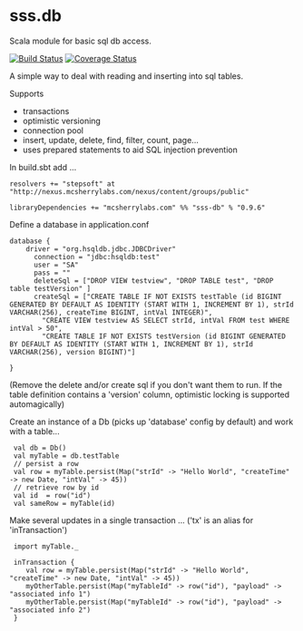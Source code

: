 # sss.db
Scala module for basic sql db access.

[![Build Status](https://travis-ci.org/mcsherrylabs/sss.db.svg?branch=master)](https://travis-ci.org/mcsherrylabs/sss.db) [![Coverage Status](https://coveralls.io/repos/mcsherrylabs/sss.db/badge.svg?branch=master&service=github)](https://coveralls.io/github/mcsherrylabs/sss.db?branch=master)


A simple way to deal with reading and inserting into sql tables. 

Supports 
 - transactions 
 - optimistic versioning
 - connection pool
 - insert, update, delete, find, filter, count, page...
 - uses prepared statements to aid SQL injection prevention

In build.sbt add ...
```
resolvers += "stepsoft" at "http://nexus.mcsherrylabs.com/nexus/content/groups/public"
 
libraryDependencies += "mcsherrylabs.com" %% "sss-db" % "0.9.6"
``` 

Define a database in application.conf
```
database {   
    driver = "org.hsqldb.jdbc.JDBCDriver"
	  connection = "jdbc:hsqldb:test"
	  user = "SA"
	  pass = ""	
	  deleteSql = ["DROP VIEW testview", "DROP TABLE test", "DROP table testVersion" ]
	  createSql = ["CREATE TABLE IF NOT EXISTS testTable (id BIGINT GENERATED BY DEFAULT AS IDENTITY (START WITH 1, INCREMENT BY 1), strId VARCHAR(256), createTime BIGINT, intVal INTEGER)",
		"CREATE VIEW testview AS SELECT strId, intVal FROM test WHERE intVal > 50",
		"CREATE TABLE IF NOT EXISTS testVersion (id BIGINT GENERATED BY DEFAULT AS IDENTITY (START WITH 1, INCREMENT BY 1), strId VARCHAR(256), version BIGINT)"]
	
}
```
(Remove the delete and/or create sql if you don't want them to run. If the table definition contains a 'version' column, optimistic locking is supported automagically)

Create an instance of a Db (picks up 'database' config by default) and work with a table...

```
 val db = Db()
 val myTable = db.testTable
 // persist a row 
 val row = myTable.persist(Map("strId" -> "Hello World", "createTime" -> new Date, "intVal" -> 45))
 // retrieve row by id 
 val id  = row("id")
 val sameRow = myTable(id)
```  
Make several updates in a single transaction ... ('tx' is an alias for 'inTransaction')

```
 import myTable._
 
 inTransaction {
    val row = myTable.persist(Map("strId" -> "Hello World", "createTime" -> new Date, "intVal" -> 45))
    myOtherTable.persist(Map("myTableId" -> row("id"), "payload" -> "associated info 1")
    myOtherTable.persist(Map("myTableId" -> row("id"), "payload" -> "associated info 2")
 }
 ```
